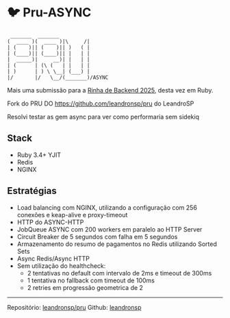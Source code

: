# 🐦 Pru-ASYNC

```
 _______  _______
(  ____ )(  ____ )|\     /|
| (    )|| (    )|| )   ( |
| (____)|| (____)|| |   | |
|  _____)|     __)| |   | |
| (      | (\ (   | |   | |
| )      | ) \ \__| (___) |
|/       |/   \__/(_______)/ASYNC
```

Mais uma submissão para a [Rinha de Backend 2025](https://github.com/zanfranceschi/rinha-de-backend-2025), desta vez em Ruby.

Fork do PRU DO https://github.com/leandronsp/pru do LeandroSP

Resolvi testar as gem async para ver como performaria sem sidekiq

## Stack

* Ruby 3.4+ YJIT
* Redis
* NGINX

## Estratégias

* Load balancing com NGINX, utilizando a configuração com 256 conexões e keap-alive e proxy-timeout
* HTTP do ASYNC-HTTP
* JobQueue ASYNC com 200 workers em paralelo ao HTTP Server
* Circuit Breaker de 5 segundos com falha em 5 segundos
* Armazenamento do resumo de pagamentos no Redis utilizando Sorted Sets
* Async Redis/Async HTTP
* Sem utilização do healthcheck:
    - 2 tentativas no default com intervalo de 2ms e timeout de 300ms
    - 1 tentativa no fallback com timeout de 100ms
    - 2 retries em progressão geometrica de 2

----

Repositório: [leandronsp/pru](https://github.com/renatovico/pru-async)
Github: [leandronsp](https://github.com/renatovico)
